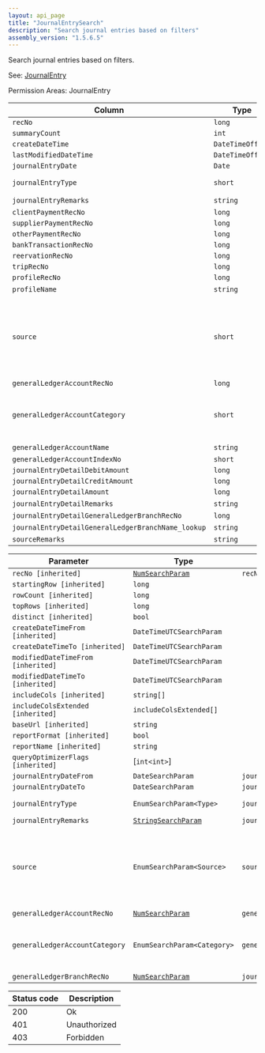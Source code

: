 ```yaml
---
layout: api_page
title: "JournalEntrySearch"
description: "Search journal entries based on filters"
assembly_version: "1.5.6.5"
---
```


Search journal entries based on filters.

See: [JournalEntry](JournalEntry.html)

Permission Areas: JournalEntry

| Column | Type | Size | Table | Description |
| ------ | ---- | ---- | ----- | ----------- |
| `recNo` | `long` |  | `journalEntry` | 
| `summaryCount` | `int` |  | `journalEntry` | 
| `createDateTime` | `DateTimeOffset` |  | `journalEntry` | 
| `lastModifiedDateTime` | `DateTimeOffset` |  | `journalEntry` | 
| `journalEntryDate` | `Date` |  | `journalEntry` | 
| `journalEntryType` | `short` |  | `journalEntry` | Standard = 1, YearEnd = 2
| `journalEntryRemarks` | `string` | 512 | `journalEntry` | 
| `clientPaymentRecNo` | `long` |  | `journalEntry` | 
| `supplierPaymentRecNo` | `long` |  | `journalEntry` | 
| `otherPaymentRecNo` | `long` |  | `journalEntry` | 
| `bankTransactionRecNo` | `long` |  | `journalEntry` | 
| `reervationRecNo` | `long` |  | `journalEntry` | 
| `tripRecNo` | `long` |  | `journalEntry` | 
| `profileRecNo` | `long` |  | `journalEntry` | 
| `profileName` | `string` | 256 | `journalEntry` | 
| `source` | `short` |  | `journalEntry` | ClientPayment = 1, SupplierPayment = 2, OtherPayment = 3, DepositWithdrawal = 4, Reservation = 5
| `generalLedgerAccountRecNo` | `long` |  | `journalEntry` | 
| `generalLedgerAccountCategory` | `short` |  | `journalEntry` | Assets = 1, Liabilities = 2, Capital = 3, Sales = 4, CostOfSales = 5, Expenses = 6
| `generalLedgerAccountName` | `string` | 64 | `journalEntry` | 
| `generalLedgerAccountIndexNo` | `short` |  | `journalEntry` | 
| `journalEntryDetailDebitAmount` | `long` |  | `journalEntry` | 
| `journalEntryDetailCreditAmount` | `long` |  | `journalEntry` | 
| `journalEntryDetailAmount` | `long` |  | `journalEntry` | 
| `journalEntryDetailRemarks` | `string` | 256 | `journalEntry` | 
| `journalEntryDetailGeneralLedgerBranchRecNo` | `long` |  | `journalEntry` | 
| `journalEntryDetailGeneralLedgerBranchName_lookup` | `string` | 64 | `journalEntry` | 
| `sourceRemarks` | `string` |  | `journalEntry` | 

| Parameter | Type | Linked Column | Description |
| --------- | ---- | ------------- | ----------- |
| `recNo [inherited]` | [`NumSearchParam`](NumSearchParam) | `recNo` | 
| `startingRow [inherited]` | `long` |  | 
| `rowCount [inherited]` | `long` |  | 
| `topRows [inherited]` | `long` |  | 
| `distinct [inherited]` | `bool` |  | 
| `createDateTimeFrom [inherited]` | `DateTimeUTCSearchParam` |  | 
| `createDateTimeTo [inherited]` | `DateTimeUTCSearchParam` |  | 
| `modifiedDateTimeFrom [inherited]` | `DateTimeUTCSearchParam` |  | 
| `modifiedDateTimeTo [inherited]` | `DateTimeUTCSearchParam` |  | 
| `includeCols [inherited]` | `string[]` |  | 
| `includeColsExtended [inherited]` | `includeColsExtended[]` |  | 
| `baseUrl [inherited]` | `string` |  | 
| `reportFormat [inherited]` | `bool` |  | 
| `reportName [inherited]` | `string` |  | 
| `queryOptimizerFlags [inherited]` | [`int<int>`] |  | Recompile = 1
| `journalEntryDateFrom` | `DateSearchParam` | `journalEntryDate` | 
| `journalEntryDateTo` | `DateSearchParam` | `journalEntryDate` | 
| `journalEntryType` | `EnumSearchParam<Type>` | `journalEntryType` | Standard = 1, YearEnd = 2
| `journalEntryRemarks` | [`StringSearchParam`](StringSearchParam) | `journalEntryRemarks` | 
| `source` | `EnumSearchParam<Source>` | `source` | ClientPayment = 1, SupplierPayment = 2, OtherPayment = 3, DepositWithdrawal = 4, Reservation = 5
| `generalLedgerAccountRecNo` | [`NumSearchParam`](NumSearchParam) | `generalLedgerAccountRecNo` | 
| `generalLedgerAccountCategory` | `EnumSearchParam<Category>` | `generalLedgerAccountCategory` | Assets = 1, Liabilities = 2, Capital = 3, Sales = 4, CostOfSales = 5, Expenses = 6
| `generalLedgerBranchRecNo` | [`NumSearchParam`](NumSearchParam) | `journalEntryDetailGeneralLedgerBranchRecNo` | 

| Status code | Description |
| ----------- | ----------- |
| 200 | Ok |
| 401 | Unauthorized |
| 403 | Forbidden |


